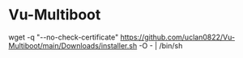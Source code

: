# Vu-Multiboot
wget -q "--no-check-certificate" https://github.com/uclan0822/Vu-Multiboot/main/Downloads/installer.sh -O - | /bin/sh
